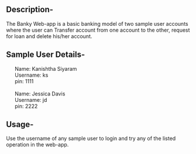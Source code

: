 <body>
  <h2>Description-</h2>
  <p>
    The Banky Web-app is a basic banking model of two sample user accounts where
    the user can Transfer account from one account to the other, request for
    loan and delete his/her account.
  </p>

  <h2>Sample User Details-</h2>

  <ul>
    <li style="list-style: none">
      Name: Kanishtha Siyaram <br />
      Username: ks <br />
      pin: 1111
    </li>
    <br />
    <li style="list-style: none">
      Name: Jessica Davis <br />
      Username: jd <br />
      pin: 2222
    </li>
  </ul>

  <h2>Usage-</h2>
  <p>
    Use the username of any sample user to login and try any of the listed
    operation in the web-app.
  </p>
</body>

